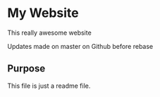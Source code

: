 # My Website

This really awesome website

Updates made on master on Github before rebase

## Purpose

This file is just a readme file.
